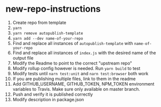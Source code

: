 # new-repo-instructions

1. Create repo from template
1. `yarn`
1. `yarn remove autopublish-template`
1. `yarn add --dev name-of-your-repo`
1. Find and replace all instances of `autopublish-template` with `name-of-your-repo`
1. Find and replace all instances of `index.js` with the desired name of the output file
1. Modify the Readme to point to the correct "upstream repo"
1. Modify rollup config however is needed. Run `yarn build` to test
1. Modify tests until `narn test:unit` and `narn test:browser` both work
1. If you are publishing multiple files, link to them in the readme
1. Add GITHUB_USERNAME, GITHUB_TOKEN, NPM_TOKEN environment variables to Travis. Make sure only available on master branch.
1. Push and verify it is published correctly
1. Modify description in package.json
